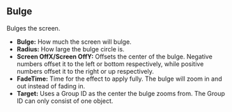 ## Bulge
Bulges the screen.

- **Bulge:** How much the screen will bulge.
- **Radius:** How large the bulge circle is.
- **Screen OffX/Screen OffY:** Offsets the center of the bulge. Negative numbers offset it to the left or bottom respectively, while positive numbers offset it to the right or up respectively.
- **FadeTime:** Time for the effect to apply fully. The bulge will zoom in and out instead of fading in.
- **Target:** Uses a Group ID as the center the bulge zooms from. The Group ID can only consist of one object.